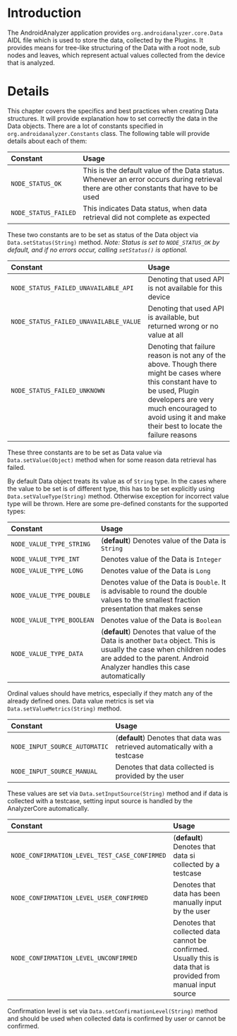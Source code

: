 # Introduction #

The AndroidAnalyzer application provides `org.androidanalyzer.core.Data` AIDL file which is used to store the data, collected by the Plugins. It provides means for tree-like structuring of the Data with a root node, sub nodes and leaves, which represent actual values collected from the device that is analyzed.

# Details #

This chapter covers the specifics and best practices when creating Data structures. It will provide explanation how to set correctly the data in the Data objects.
There are a lot of constants specified in `org.androidanalyzer.Constants` class.
The following table will provide details about each of them:

| **Constant** | **Usage** |
|:-------------|:----------|
| `NODE_STATUS_OK` | This is the default value of the Data status. Whenever an error occurs during retrieval there are other constants that have to be used |
| `NODE_STATUS_FAILED` | This indicates Data status, when data retrieval did not complete as expected |

These two constants are to be set as status of the Data object via `Data.setStatus(String)` method. _Note: Status is set to `NODE_STATUS_OK` by default, and if no errors occur, calling `setStatus()` is optional._

| **Constant** | **Usage** |
|:-------------|:----------|
| `NODE_STATUS_FAILED_UNAVAILABLE_API` | Denoting that used API is not available for this device |
| `NODE_STATUS_FAILED_UNAVAILABLE_VALUE` | Denoting that used API is available, but returned wrong or no value at all |
| `NODE_STATUS_FAILED_UNKNOWN` | Denoting that failure reason is not any of the above. Though there might be cases where this constant have to be used, Plugin developers are very much encouraged to avoid using it and make their best to locate the failure reasons |

These three constants are to be set as Data value via `Data.setValue(Object)` method when for some reason data retrieval has failed.

By default Data object treats its value as of `String` type. In the cases where the value to be set is of different type, this has to be set explicitly using
`Data.setValueType(String)` method. Otherwise exception for incorrect value type will be thrown. Here are some pre-defined constants for the supported types:

| **Constant** | **Usage** |
|:-------------|:----------|
| `NODE_VALUE_TYPE_STRING` | (**default**) Denotes value of the Data is `String` |
| `NODE_VALUE_TYPE_INT` | Denotes value of the Data is `Integer` |
| `NODE_VALUE_TYPE_LONG` | Denotes value of the Data is `Long` |
| `NODE_VALUE_TYPE_DOUBLE` | Denotes value of the Data is `Double`. It is advisable to round the double values to the smallest fraction presentation that makes sense |
| `NODE_VALUE_TYPE_BOOLEAN` | Denotes value of the Data is `Boolean` |
| `NODE_VALUE_TYPE_DATA` | (**default**) Denotes that value of the Data is another `Data` object. This is usually the case when children nodes are added to the parent. Android Analyzer handles this case automatically |

Ordinal values should have metrics, especially if they match any of the already defined ones. Data value metrics is set via `Data.setValueMetrics(String)` method.

| **Constant** | **Usage** |
|:-------------|:----------|
| `NODE_INPUT_SOURCE_AUTOMATIC` | (**default**) Denotes that data was retrieved automatically with a testcase |
| `NODE_INPUT_SOURCE_MANUAL` | Denotes that data collected is provided by the user |

These values are set via `Data.setInputSource(String)` method and if data is collected with a testcase, setting input source is handled by the AnalyzerCore automatically.

| **Constant** | **Usage** |
|:-------------|:----------|
| `NODE_CONFIRMATION_LEVEL_TEST_CASE_CONFIRMED` | (**default**) Denotes that data si collected by a testcase |
| `NODE_CONFIRMATION_LEVEL_USER_CONFIRMED` | Denotes that data has been manually input by the user |
| `NODE_CONFIRMATION_LEVEL_UNCONFIRMED` | Denotes that collected data cannot be confirmed. Usually this is data that is provided from manual input source |

Confirmation level is set via `Data.setConfirmationLevel(String)` method and should be used when collected data is confirmed by user or cannot be confirmed.